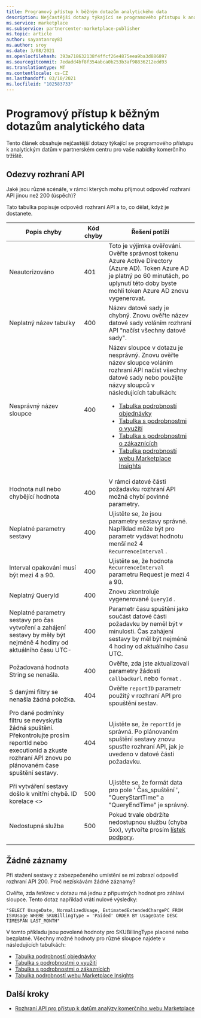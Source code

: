 ```yaml
---
title: Programový přístup k běžným dotazům analytického data
description: Nejčastější dotazy týkající se programového přístupu k analytickým datům v partnerském centru pro vaše nabídky komerčního tržiště.
ms.service: marketplace
ms.subservice: partnercenter-marketplace-publisher
ms.topic: article
author: sayantanroy83
ms.author: sroy
ms.date: 3/08/2021
ms.openlocfilehash: 393a718632138f4ffcf26e4875eea9ba3d886897
ms.sourcegitcommit: 7edadd4bf8f354abca0b253b3af98836212edd93
ms.translationtype: MT
ms.contentlocale: cs-CZ
ms.lasthandoff: 03/10/2021
ms.locfileid: "102583733"
---
```

# <a name="programmatic-access-of-analytics-data-common-questions"></a>Programový přístup k běžným dotazům analytického data

Tento článek obsahuje nejčastější dotazy týkající se programového přístupu k analytickým datům v partnerském centru pro vaše nabídky komerčního tržiště.

## <a name="api-responses"></a>Odezvy rozhraní API

Jaké jsou různé scénáře, v rámci kterých mohu přijmout odpověď rozhraní API jinou než 200 (úspěch)?

Tato tabulka popisuje odpovědi rozhraní API a to, co dělat, když je dostanete.

| Popis chyby | Kód chyby | Řešení potíží |
| ------------ | ------------- | ------------- |
| Neautorizováno | 401 | Toto je výjimka ověřování. Ověřte správnost tokenu Azure Active Directory (Azure AD). Token Azure AD je platný po 60 minutách, po uplynutí této doby byste mohli token Azure AD znovu vygenerovat. |
| Neplatný název tabulky | 400 | Název datové sady je chybný. Znovu ověřte název datové sady voláním rozhraní API "načíst všechny datové sady". |
| Nesprávný název sloupce | 400| Název sloupce v dotazu je nesprávný. Znovu ověřte název sloupce voláním rozhraní API načíst všechny datové sady nebo použijte názvy sloupců v následujících tabulkách:<br><ul><li>[Tabulka podrobností objednávky](orders-dashboard.md#orders-details-table)</li><li>[Tabulka s podrobnostmi o využití](usage-dashboard.md#usage-details-table)</li><li>[Tabulka s podrobnostmi o zákaznících](customer-dashboard.md#customer-details-table)</li><li>[Tabulka podrobností webu Marketplace Insights](insights-dashboard.md#marketplace-insights-details-table)</li></UL> |
| Hodnota null nebo chybějící hodnota | 400 | V rámci datové části požadavku rozhraní API možná chybí povinné parametry. |
| Neplatné parametry sestavy | 400 | Ujistěte se, že jsou parametry sestavy správné. Například může být pro parametr vydávat hodnotu menší než 4 `RecurrenceInterval` . |
| Interval opakování musí být mezi 4 a 90. | 400 | Ujistěte se, že hodnota `RecurrenceInterval` parametru Request je mezi 4 a 90. |
| Neplatný QueryId | 400 | Znovu zkontroluje vygenerované `QueryId` . |
| Neplatné parametry sestavy pro čas vytvoření a zahájení sestavy by měly být nejméně 4 hodiny od aktuálního času UTC- | 400 | Parametr času spuštění jako součást datové části požadavku by neměl být v minulosti. Čas zahájení sestavy by měl být nejméně 4 hodiny od aktuálního času UTC. |
| Požadovaná hodnota String se nenašla. | 400 | Ověřte, zda jste aktualizovali parametry žádosti `callbackurl` nebo `format` . |
| S danými filtry se nenašla žádná položka. | 404 | Ověřte `reportID` parametr použitý v rozhraní API pro spouštění sestav. |
| Pro dané podmínky filtru se nevyskytla žádná spuštění. Překontrolujte prosím reportId nebo executionId a zkuste rozhraní API znovu po plánovaném čase spuštění sestavy. | 404 | Ujistěte se, že `reportId` je správná. Po plánovaném spuštění sestavy znovu spusťte rozhraní API, jak je uvedeno v datové části požadavku. |
| Při vytváření sestavy došlo k vnitřní chybě. ID korelace <> | 500 | Ujistěte se, že formát data pro pole ' Čas_spuštění ', "QueryStartTime" a "QueryEndTime" je správný. |
| Nedostupná služba | 500 | Pokud trvale obdržíte nedostupnou službu (chyba 5xx), vytvořte prosím [lístek podpory](support.md). |
||||

## <a name="no-records"></a>Žádné záznamy

Při stažení sestavy z zabezpečeného umístění se mi zobrazí odpověď rozhraní API 200. Proč nezískávám žádné záznamy?

Ověřte, zda řetězec v dotazu má jednu z přípustných hodnot pro záhlaví sloupce. Tento dotaz například vrátí nulové výsledky:

`"SELECT UsageDate, NormalizedUsage, EstimatedExtendedChargePC FROM ISVUsage WHERE SKUBillingType = 'Paided' ORDER BY UsageDate DESC TIMESPAN LAST_MONTH"`

V tomto příkladu jsou povolené hodnoty pro SKUBillingType placené nebo bezplatné. Všechny možné hodnoty pro různé sloupce najdete v následujících tabulkách:

- [Tabulka podrobností objednávky](orders-dashboard.md#orders-details-table)
- [Tabulka s podrobnostmi o využití](usage-dashboard.md#usage-details-table)
- [Tabulka s podrobnostmi o zákaznících](customer-dashboard.md#customer-details-table)
- [Tabulka podrobností webu Marketplace Insights](insights-dashboard.md#marketplace-insights-details-table)

## <a name="next-steps"></a>Další kroky

- [Rozhraní API pro přístup k datům analýzy komerčního webu Marketplace](analytics-available-apis.md)
